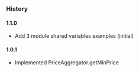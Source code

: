 ### History

#### 1.1.0
- Add 3 module shared variables examples (initial)

#### 1.0.1
- Implemented PriceAggregator.getMinPrice 